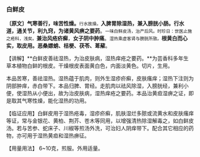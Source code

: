 ### 白鲜皮

**〔原文〕气寒善行，味苦性燥。**<small>行水故燥。</small>**入脾胃除湿热，兼入膀胱小肠。行水道，通关节，利九窍，为诸黄风痹之要药**。<small>一味白鲜皮汤，治产后风。时珍日：世医止施之疮科，浅矣。</small>**兼治风疮疥癣**，**女子阴中肿痛**。<small>湿热乘虚客肾与膀胱所致。</small>**根黄白而心实，取皮用。恶桑嫖蛸、桔梗、茯苓、萆薢**。

【讲解】**白鲜皮善祛湿热，为治皮肤病，湿热痒疮之要药。**为芸香科多年生草本植物白鲜的根皮。干燥根皮表面黄白色，内面淡黄色。切片，生用。 

本品苦寒，善祛湿热。湿热蕴于肌肉，则外生湿疹疥癣，皮肤瘙痒；湿热下注则为阴部肿痒，赤白带下。本品归脾、胃经。走肌肉以祛风除湿，入膀胱经，兼利小便，使湿热从小便出，故为治皮肤病，湿热痒疮之要药。本品治黄疸湿痹之证，即是取其气寒性燥，能化湿热的功用。

【临证应用】白鲜皮用于湿热疮毒，湿疹疥癣，肌肤湿烂多脓或流黄水和皮肤瘙痒等证，常与金银花、黄柏、荆芥、苍木等同用，以增强清热除湿解毒之，如白鲜皮汤。若与苦参、蛇床子、川椒等煎汤外洗，可治妇人阴痒带下。配合其它相应的药物，亦可用于湿热黄疸和湿热痹征。

【用量用法】   6~10克，煎服。外用适量。	
